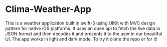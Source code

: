 # Clima-Weather-App
This is a weather application built in swift-5 using UIKit with MVC design pattern for native iOS platforms. It uses an open api to fetch the live data in JSON format and then decodes it and presents it to the user in our beautiful UI. The app works in light and dark mode.
To try it clone the repo or for it!
